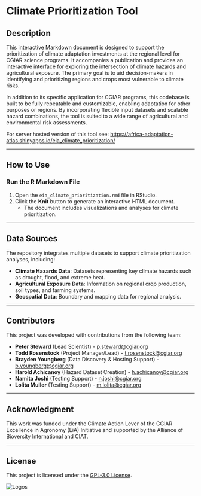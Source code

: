 # Climate Prioritization Tool

## Description

This interactive Markdown document is designed to support the prioritization of climate adaptation investments at the regional level for CGIAR science programs. It accompanies a publication and provides an interactive interface for exploring the intersection of climate hazards and agricultural exposure. The primary goal is to aid decision-makers in identifying and prioritizing regions and crops most vulnerable to climate risks.

In addition to its specific application for CGIAR programs, this codebase is built to be fully repeatable and customizable, enabling adaptation for other purposes or regions. By incorporating flexible input datasets and scalable hazard combinations, the tool is suited to a wide range of agricultural and environmental risk assessments.

For server hosted version of this tool see: https://africa-adaptation-atlas.shinyapps.io/eia_climate_prioritization/

---
## How to Use

### Run the R Markdown File
1. Open the `eia_climate_prioritization.rmd` file in RStudio.
2. Click the **Knit** button to generate an interactive HTML document.
   - The document includes visualizations and analyses for climate prioritization.
---
## Data Sources

The repository integrates multiple datasets to support climate prioritization analyses, including:
- **Climate Hazards Data**: Datasets representing key climate hazards such as drought, flood, and extreme heat.
- **Agricultural Exposure Data**: Information on regional crop production, soil types, and farming systems.
- **Geospatial Data**: Boundary and mapping data for regional analysis.

---

## Contributors

This project was developed with contributions from the following team:

- **Peter Steward** (Lead Scientist) - [p.steward@cgiar.org](mailto:p.steward@cgiar.org)
- **Todd Rosenstock** (Project Manager/Lead) - [t.rosenstock@cgiar.org](mailto:t.rosenstock@cgiar.org)
- **Brayden Youngberg** (Data Discovery & Hosting Support) - [b.youngberg@cgiar.org](mailto:b.youngberg@cgiar.org)
- **Harold Achicanoy** (Hazard Dataset Creation) - [h.achicanoy@cgiar.org](mailto:h.achicanoy@cgiar.org)
- **Namita Joshi** (Testing Support) - [n.joshi@cgiar.org](mailto:n.joshi@cgiar.org)
- **Lolita Muller** (Testing Support) - [m.lolita@cgiar.org](mailto:m.lolita@cgiar.org)

---

## Acknowledgment

This work was funded under the Climate Action Lever of the CGIAR Excellence in Agronomy (EiA) Initiative and supported by the Alliance of Bioversity International and CIAT.

---

## License

This project is licensed under the [GPL-3.0 License](https://opensource.org/licenses/GPL-3.0).

![Logos](https://github.com/user-attachments/assets/2e823d92-f8f0-43a3-af6d-08389f64bf44)
